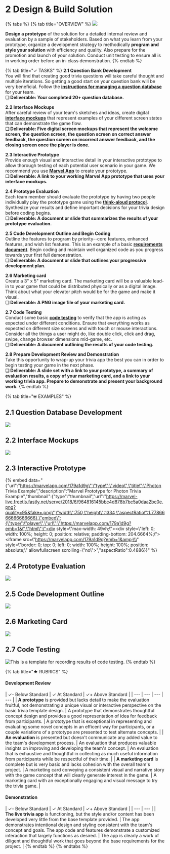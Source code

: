# 2 Design & Build Solution

{% tabs %}
{% tab title="OVERVIEW" %}
![](../.gitbook/assets/trivia-phase-2-drawing-alpha-reduced.png)

**Design a prototype** of the solution for a detailed internal review and evaluation by a sample of stakeholders. Based on what you learn from your prototype, organize a development strategy to methodically **program and style your solution** with efficiency and quality. Also prepare for the promotion and launch of your solution. Conduct unit testing to ensure all is in working order before an in-class demonstration.
{% endtab %}

{% tab title="✓  TASKS" %}
**2.1 Question Bank Development**  
You will find that creating good trivia questions will take careful thought and multiple iterations. So getting a good start on your question bank will be very beneficial. Follow the [**instructions for managing a question database**](https://docs.idew.org/code-trivia/managing-the-question-db) for your team.  
**❏ Deliverable: Your completed 20+ question database.**

**2.2 Interface Mockups**  
After careful review of your team's sketches and ideas, create digital [**interface mockups**](https://docs.idew.org/principles-and-practices/practices/design-practices/interface-mockups) that represent examples of your different screen states that can demonstrate the game flow.  
**❏ Deliverable: Five digital screen mockups that represent the welcome screen, the question screen, the question screen on correct answer feedback, the question screen on incorrect answer feedback, and the closing screen once the player is done.**

**2.3 Interactive Prototype**  
Provide enough visual and interactive detail in your interactive prototype to allow thorough testing of each potential user scenario in your game. We recommend you use [**Marvel App**](https://marvelapp.com/) to create your prototype.  
**❏ Deliverable: A link to your working Marvel App prototype that uses your interface mockups.**

**2.4 Prototype Evaluation**  
Each team member should evaluate the prototype by having two people individually play the prototype game using the [**think-aloud protocol**](https://docs.idew.org/principles-and-practices/practices/design-practices/think-aloud-protocol). Synthesize your results and define important decisions for your trivia design before coding begins.  
**❏ Deliverable: A document or slide that summarizes the results of your prototype evaluation.**

**2.5 Code Development Outline and Begin Coding**  
Outline the features to program by priority--core features, enhanced features, and wish list features. This is an example of a basic [**requirements document**](https://docs.idew.org/principles-and-practices/practices/programming-practices/requirements-document). Begin coding and maintain well organized code as you progress towards your first full demonstration.  
**❏ Deliverable: A document or slide that outlines your progressive development plan.**

**2.6 Marketing card**  
Create a 3" x 5" marketing card. The marketing card will be a valuable lead-in to your game that could be distributed physically or as a digital image. Think about what your elevator pitch would be for the game and make it visual.  
**❏ Deliverable: A PNG image file of your marketing card.**

**2.7 Code Testing**  
Conduct some basic [**code testing**](https://docs.idew.org/principles-and-practices/practices/programming-practices/code-testing) to verify that the app is acting as expected under different conditions. Ensure that everything works as expected on different size screens and with touch or mouse interactions. Consider all the things a user might do, like double click, click and drag, swipe, change browser dimensions mid-game, etc.  
**❏ Deliverable: A document outlining the results of your code testing.**

**2.8 Prepare Development Review and Demonstration**  
Take this opportunity to wrap-up your trivia app the best you can in order to begin testing your game in the next phase.  
**❏ Deliverable: A slide set with a link to your prototype, a summary of evaluation results, a copy of your marketing card, and a link to your working trivia app. Prepare to demonstrate and present your background work.**
{% endtab %}

{% tab title="⦿ EXAMPLES" %}
## 2.1 Question Database Development

![](../.gitbook/assets/questiondb.png)

## 2.2 Interface Mockups

![](../.gitbook/assets/mockupsreduced%20%281%29.png)

## 2.3 Interactive Prototype

{% embed data="{\"url\":\"https://marvelapp.com/179a1d9g\",\"type\":\"video\",\"title\":\"Photon Trivia Example\",\"description\":\"Marvel Prototype for Photon Trivia Example\",\"thumbnail\":{\"type\":\"thumbnail\",\"url\":\"https://marvel-live.freetls.fastly.net/serve/2018/6/964816145bbc4d878b7bc5a0daa2bc0e.png?quality=95&fake=.png\",\"width\":750,\"height\":1334,\"aspectRatio\":1.7786666666666666},\"embed\":{\"type\":\"player\",\"url\":\"https://marvelapp.com/179a1d9g?emb=1&\",\"html\":\"<div style=\\\"max-width: 49vh;\\\"><div style=\\\"left: 0; width: 100%; height: 0; position: relative; padding-bottom: 204.6664%;\\\"><iframe src=\\\"https://marvelapp.com/179a1d9g?emb=1&amp;\\\" style=\\\"border: 0; top: 0; left: 0; width: 100%; height: 100%; position: absolute;\\\" allowfullscreen scrolling=\\\"no\\\"></iframe></div></div>\",\"aspectRatio\":0.4886}}" %}

## 2.4 Prototype Evaluation

![](../.gitbook/assets/prototypeevalexample.png)

## 2.5 Code Development Outline

![](../.gitbook/assets/codedev.png)

## 2.6 Marketing Card

![](../.gitbook/assets/marketingcard.png)

## 2.7 Code Testing

![This is a template for recording results of code testing.](../.gitbook/assets/codetestingexample.png)
{% endtab %}

{% tab title="★  RUBRICS" %}
#### Development Review

| ✓- Below Standard | ✓ At Standard | ✓+ Above Standard |
| --- | --- | --- | --- |
| **A prototype** is provided but lacks detail to make the evaluation fruitful, not demonstrating a unique visual or interactive perspective on the basic trivia template design. | A prototype that demonstrates thoughtful concept design and provides a good representation of idea for feedback from participants. | A prototype that is exceptional in representing and evaluating some novel concepts in an efficent way for participants, or a couple variations of a prototype are presented to test alternate concepts.  |
| **An evaluation** is presented but doesn't communicate any added value to the team's development process. | An evaluation that produces valuable insights on improving and developing the team's concept. | An evaluation that is exhaustive and thoughtful in collecting as much useful information from participants while be respectful of their time. |
| **A marketing card** is complete but is very basic and lacks cohesion with the overall team's project. | A marketing card conveying a consistent visual and narrative story with the game concept that will clearly generate interest in the game.  | A marketing card with an exceptionally engaging and visual message to try the trivia game. |

#### Demonstration

| ✓- Below Standard | ✓ At Standard | ✓+ Above Standard |
| --- | --- |
| **The live trivia app** is functioning, but the style and/or content has been developed very little from the base template provided. | The app demonstrates intentional design and styling consistent with the team's concept and goals. The app code and features demonstrate a customized interaction that largely functions as desired. | The app is clearly a work of diligent and thoughtful work that goes beyond the base requirements for the project. |
{% endtab %}
{% endtabs %}



